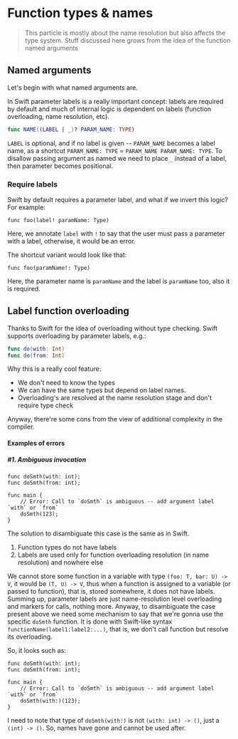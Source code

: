 # Function types & names

> This particle is mostly about the name resolution but also affects the type system.
> Stuff discussed here grows from the idea of the function named arguments


## Named arguments

Let's begin with what named arguments are.

In Swift parameter labels is a really important concept: labels are required by default and much of internal logic is dependent on labels (function overloading, name resolution, etc).

```swift
func NAME((LABEL | _)? PARAM_NAME: TYPE)
```

`LABEL` is optional, and if no label is given -- `PARAM_NAME` becomes a label name, as a shortcut `PARAM_NAME: TYPE` = `PARAM_NAME PARAM_NAME: TYPE`.
To disallow passing argument as named we need to place `_` instead of a label, then parameter becomes positional.

### Require labels

Swift by default requires a parameter label, and what if we invert this logic?
For example:
```jc
func foo(label! paramName: Type)
```

Here, we annotate `label` with `!` to say that the user must pass a parameter with a label, otherwise, it would be an error.

The shortcut variant would look like that:
```jc
func foo(paramName!: Type)
```

Here, the parameter name is `paramName` and the label is `paramName` too, also it is required.

## Label function overloading

Thanks to Swift for the idea of overloading without type checking.
Swift supports overloading by parameter labels, e.g.:
```swift
func do(with: Int)
func do(from: Int)
```

Why this is a really cool feature:
- We don't need to know the types
- We can have the same types but depend on label names.
- Overloading's are resolved at the name resolution stage and don't require type check


Anyway, there're some cons from the view of additional complexity in the compiler.

#### Examples of errors

##### #1. Ambiguous invocation

```jc
func doSmth(with: int);
func doSmth(from: int);

func main {
    // Error: Call to `doSmth` is ambiguous -- add argument label `with` or `from`
    doSmth(123);
}
```

The solution to disambiguate this case is the same as in Swift.
1. Function types do not have labels
2. Labels are used only for function overloading resolution (in name resolution) and nowhere else

We cannot store some function in a variable with type `(foo: T, bar: U) -> V`, it would be `(T, U) -> V`, thus when a function is assigned to a variable (or passed to function), that is, stored somewhere, it does not have labels.
Summing up, parameter labels are just name-resolution level overloading and markers for calls, nothing more.
Anyway, to disambiguate the case present above we need some mechanism to say that we're gonna use the specific `doSmth` function. It is done with Swift-like syntax `functionName(label1:label2:...)`, that is, we don't call function but resolve its overloading.

So, it looks such as:
```jc
func doSmth(with: int);
func doSmth(from: int);

func main {
    // Error: Call to `doSmth` is ambiguous -- add argument label `with` or `from`
    doSmth(with:)(123);
}
```

I need to note that type of `doSmth(with:)` is not `(with: int) -> ()`, just a `(int) -> ()`. 
So, names have gone and cannot be used after.
